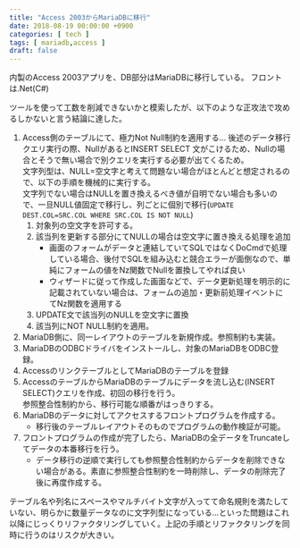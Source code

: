 ```yaml
---
title: "Access 2003からMariaDBに移行"
date: 2018-08-19 00:00:00 +0900
categories: [ tech ]
tags: [ mariadb,access ]
draft: false
---
```

内製のAccess 2003アプリを、DB部分はMariaDBに移行している。
フロントは.Net(C#)

ツールを使って工数を削減できないかと模索したが、以下のような正攻法で攻めるしかないと言う結論に達した。


1. Access側のテーブルにて、極力Not Null制約を適用する... 後述のデータ移行クエリ実行の際、NullがあるとINSERT SELECT 文がこけるため、Nullの場合とそうで無い場合で別クエリを実行する必要が出てくるため。  
   文字列型は、NULL=空文字と考えて問題ない場合がほとんどと想定されるので、以下の手順を機械的に実行する。  
   文字列でない場合はNULLを置き換えるべき値が自明でない場合も多いので、一旦NULL値固定で移行し、列ごとに個別で移行(`UPDATE DEST.COL=SRC.COL WHERE SRC.COL IS NOT NULL`)
   1. 対象列の空文字を許可する。
   2. 該当列を更新する部分にてNULLの場合は空文字に置き換える処理を追加
      * 画面のフォームがデータと連結していてSQLではなくDoCmdで処理している場合、後付でSQLを組み込むと競合エラーが面倒なので、単純にフォームの値をNz関数でNullを置換してやれば良い
      * ウィザードに従って作成した画面などで、データ更新処理を明示的に記載されていない場合は、フォームの追加・更新前処理イベントにてNz関数を適用する
   3. UPDATE文で該当列のNULLを空文字に置換
   4. 該当列にNOT NULL制約を適用。
2. MariaDB側に、同一レイアウトのテーブルを新規作成。参照制約も実装。
3. MariaDBのODBCドライバをインストールし、対象のMariaDBをODBC登録。
4. AccessのリンクテーブルとしてMariaDBのテーブルを登録
5. AccessのテーブルからMariaDBのテーブルにデータを流し込む(INSERT SELECT)クエリを作成、初回の移行を行う。  
   参照整合性制約から、移行可能な順番がはっきりする。
6. MariaDBのデータに対してアクセスするフロントプログラムを作成する。
   - 移行後のテーブルレイアウトそのものでプログラムの動作検証が可能。
7. フロントプログラムの作成が完了したら、MariaDBの全データをTruncateしてデータの本番移行を行う。
   - データ移行の逆順で実行しても参照整合性制約からデータを削除できない場合がある。素直に参照整合性制約を一時削除し、データの削除完了後に再度作成する。

テーブル名や列名にスペースやマルチバイト文字が入ってて命名規則を満たしていない、明らかに数量データなのに文字列型になっている...といった問題はこれ以降にじっくりリファクタリングしていく。上記の手順とリファクタリングを同時に行うのはリスクが大きい。
